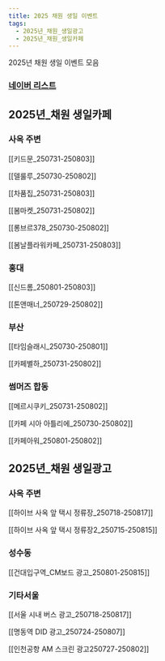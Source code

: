 ```yaml
---
title: 2025 채원 생일 이벤트
tags:
  - 2025년_채원_생일광고
  - 2025년_채원_생일카페
---
```

2025년 채원 생일 이벤트 모음

### [네이버 리스트](https://naver.me/FHVZIZdU)


## 2025년_채원 생일카페

### 사옥 주변

[[키드문_250731-250803]]

[[델룰루_250730-250802]]

[[차품집_250731-250803]]

[[봄마켓_250731-250802]]

[[롱브르378_250730-250802]]

[[봄날플라워카페_250731-250803]]


### 홍대

[[신드롬_250801-250803]]

[[톤앤매너_250729-250802]]


### 부산

[[타임슬래시_250730-250801]]

[[카페별하_250731-250802]]


### 썸머즈 합동

[[메르시쿠키_250731-250802]]

[[카페 시아 아틀리에_250730-250802]]

[[카페아워_250801-250802]]



## 2025년_채원 생일광고


### 사옥 주변

[[하이브 사옥 앞 택시 정류장_250718-250817]]

[[하이브 사옥 앞 택시 정류장2_250715-250815]]


### 성수동

[[건대입구역_CM보드 광고_250801-250815]]

### 기타서울

[[서울 시내 버스 광고_250718-250817]]

[[명동역 DID 광고_250724-250807]]

[[인천공항 AM 스크린 광고250727-250802]]